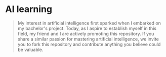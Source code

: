 # AI learning

> My interest in artificial intelligence first sparked when I embarked on my bachelor's project. Today, as I aspire to establish myself in this field, my friend and I are actively promoting this repository. If you share a similar passion for mastering artificial intelligence, we invite you to fork this repository and contribute anything you believe could be valuable.





